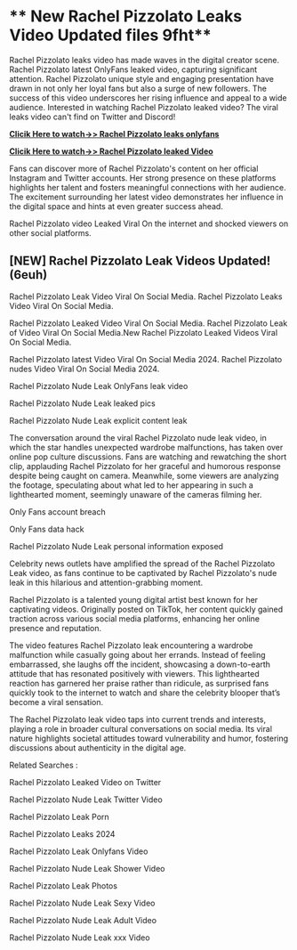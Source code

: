 
# ** New   Rachel Pizzolato Leaks Video Updated files 9fht** #

  Rachel Pizzolato leaks video has made waves in the digital creator scene.  Rachel Pizzolato latest OnlyFans leaked video, capturing significant attention.  Rachel Pizzolato unique style and engaging presentation have drawn in not only her loyal fans but also a surge of new followers. The success of this video underscores her rising influence and appeal to a wide audience. Interested in watching  Rachel Pizzolato leaked video? The viral leaks video can't find on Twitter and Discord!

**[Clicik Here to watch->>  Rachel Pizzolato leaks onlyfans ](http://xflirt.top)**

**[Clicik Here to watch->>  Rachel Pizzolato leaked Video](http://xflirt.top)**

Fans can discover more of  Rachel Pizzolato's content on her official Instagram and Twitter accounts. Her strong presence on these platforms highlights her talent and fosters meaningful connections with her audience. The excitement surrounding her latest video demonstrates her influence in the digital space and hints at even greater success ahead.

  Rachel Pizzolato video Leaked Viral On the internet and shocked viewers on other social platforms.

## [NEW]   Rachel Pizzolato Leak Videos Updated!  (6euh) ##

  Rachel Pizzolato Leak Video Viral On Social Media.  Rachel Pizzolato Leaks Video Viral On Social Media.

  Rachel Pizzolato Leaked Video Viral On Social Media.  Rachel Pizzolato Leak of Video Viral On Social Media.New  Rachel Pizzolato Leaked Videos Viral On Social Media.

  Rachel Pizzolato latest Video Viral On Social Media 2024.  Rachel Pizzolato nudes Video Viral On Social Media 2024.

  Rachel Pizzolato Nude Leak OnlyFans leak video

  Rachel Pizzolato Nude Leak leaked pics

  Rachel Pizzolato Nude Leak explicit content leak

The conversation around the viral  Rachel Pizzolato nude leak video, in which the star handles unexpected wardrobe malfunctions, has taken over online pop culture discussions. Fans are watching and rewatching the short clip, applauding  Rachel Pizzolato for her graceful and humorous response despite being caught on camera. Meanwhile, some viewers are analyzing the footage, speculating about what led to her appearing in such a lighthearted moment, seemingly unaware of the cameras filming her.

Only Fans account breach

Only Fans data hack

  Rachel Pizzolato Nude Leak personal information exposed

Celebrity news outlets have amplified the spread of the  Rachel Pizzolato Leak video, as fans continue to be captivated by  Rachel Pizzolato's nude leak in this hilarious and attention-grabbing moment.

  Rachel Pizzolato is a talented young digital artist best known for her captivating videos. Originally posted on TikTok, her content quickly gained traction across various social media platforms, enhancing her online presence and reputation.

The video features   Rachel Pizzolato leak encountering a wardrobe malfunction while casually going about her errands. Instead of feeling embarrassed, she laughs off the incident, showcasing a down-to-earth attitude that has resonated positively with viewers. This lighthearted reaction has garnered her praise rather than ridicule, as surprised fans quickly took to the internet to watch and share the celebrity blooper that’s become a viral sensation.

The  Rachel Pizzolato leak video taps into current trends and interests, playing a role in broader cultural conversations on social media. Its viral nature highlights societal attitudes toward vulnerability and humor, fostering discussions about authenticity in the digital age.

Related Searches :

  Rachel Pizzolato Leaked Video on Twitter

  Rachel Pizzolato Nude Leak Twitter Video

  Rachel Pizzolato Leak Porn

  Rachel Pizzolato Leaks 2024

  Rachel Pizzolato Leak Onlyfans Video

  Rachel Pizzolato Nude Leak Shower Video

  Rachel Pizzolato Leak Photos

  Rachel Pizzolato Nude Leak Sexy Video

  Rachel Pizzolato Nude Leak Adult Video

  Rachel Pizzolato Nude Leak xxx Video


